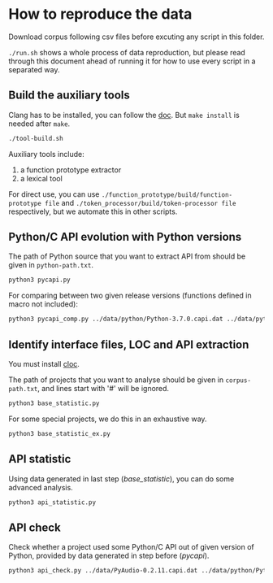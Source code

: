 # How to reproduce the data

Download corpus following csv files before excuting any script in this folder.

```./run.sh``` shows a whole process of data reproduction, but please read through this document ahead of running it for how to use every script in a separated way.

## Build the auxiliary tools

Clang has to be installed, you can follow the [doc](http://clang.llvm.org/get_started.html). But ```make install``` is needed after ```make```.

```bash
./tool-build.sh
```

Auxiliary tools include:

1. a function prototype extractor
2. a lexical tool

For direct use, you can use ```./function_prototype/build/function-prototype file``` and ```./token_processor/build/token-processor file``` respectively, but we automate this in other scripts.

## Python/C API evolution with Python versions

The path of Python source that you want to extract API from should be given in ```python-path.txt```.

```bash
python3 pycapi.py
```

For comparing between two given release versions (functions defined in macro not included):

```bash
python3 pycapi_comp.py ../data/python/Python-3.7.0.capi.dat ../data/python/Python-3.6.0.capi.dat
```

## Identify interface files, LOC and API extraction

You must install [cloc](https://github.com/AlDanial/cloc).

The path of projects that you want to analyse should be given in ```corpus-path.txt```, and lines start with '#' will be ignored.

```bash
python3 base_statistic.py
```

For some special projects, we do this in an exhaustive way.

```bash
python3 base_statistic_ex.py
```

## API statistic

Using data generated in last step (_base_statistic_), you can do some advanced analysis.

```bash
python3 api_statistic.py
```

## API check

Check whether a project used some Python/C API out of given version of Python, provided by data generated in step before (_pycapi_).

```bash
python3 api_check.py ../data/PyAudio-0.2.11.capi.dat ../data/python/Python-3.7.0.capi.dat
```
